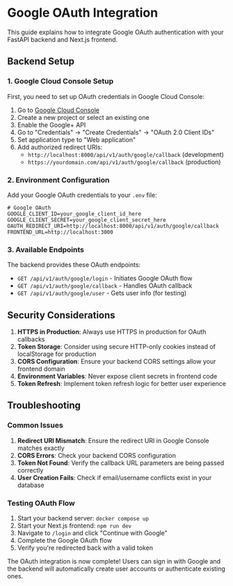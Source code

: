 # Google OAuth Integration

This guide explains how to integrate Google OAuth authentication with your FastAPI backend and Next.js frontend.

## Backend Setup

### 1. Google Cloud Console Setup

First, you need to set up OAuth credentials in Google Cloud Console:

1. Go to [Google Cloud Console](https://console.cloud.google.com/)
1. Create a new project or select an existing one
1. Enable the Google+ API
1. Go to "Credentials" → "Create Credentials" → "OAuth 2.0 Client IDs"
1. Set application type to "Web application"
1. Add authorized redirect URIs:
   - `http://localhost:8000/api/v1/auth/google/callback` (development)
   - `https://yourdomain.com/api/v1/auth/google/callback` (production)

### 2. Environment Configuration

Add your Google OAuth credentials to your `.env` file:

```env
# Google OAuth
GOOGLE_CLIENT_ID=your_google_client_id_here
GOOGLE_CLIENT_SECRET=your_google_client_secret_here
OAUTH_REDIRECT_URI=http://localhost:8000/api/v1/auth/google/callback
FRONTEND_URL=http://localhost:3000
```

### 3. Available Endpoints

The backend provides these OAuth endpoints:

- `GET /api/v1/auth/google/login` - Initiates Google OAuth flow
- `GET /api/v1/auth/google/callback` - Handles OAuth callback
- `GET /api/v1/auth/google/user` - Gets user info (for testing)

## Security Considerations

1. **HTTPS in Production**: Always use HTTPS in production for OAuth callbacks
1. **Token Storage**: Consider using secure HTTP-only cookies instead of localStorage for production
1. **CORS Configuration**: Ensure your backend CORS settings allow your frontend domain
1. **Environment Variables**: Never expose client secrets in frontend code
1. **Token Refresh**: Implement token refresh logic for better user experience

## Troubleshooting

### Common Issues

1. **Redirect URI Mismatch**: Ensure the redirect URI in Google Console matches exactly
1. **CORS Errors**: Check your backend CORS configuration
1. **Token Not Found**: Verify the callback URL parameters are being passed correctly
1. **User Creation Fails**: Check if email/username conflicts exist in your database

### Testing OAuth Flow

1. Start your backend server: `docker compose up`
1. Start your Next.js frontend: `npm run dev`
1. Navigate to `/login` and click "Continue with Google"
1. Complete the Google OAuth flow
1. Verify you're redirected back with a valid token

The OAuth integration is now complete! Users can sign in with Google and the backend will automatically create user accounts or authenticate existing ones.
